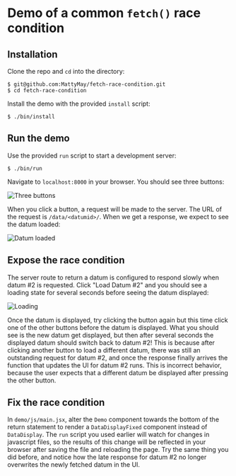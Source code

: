 # Demo of a common `fetch()` race condition

## Installation

Clone the repo and `cd` into the directory:
```console
$ git@github.com:MattyMay/fetch-race-condition.git
$ cd fetch-race-condition
```

Install the demo with the provided `install` script:
```console
$ ./bin/install
```

## Run the demo

Use the provided `run` script to start a development server:
```console
$ ./bin/run
```

Navigate to `localhost:8000` in your browser. You should see three buttons:


![Three buttons](buttons.png)

When you click a button, a request will be made to the server. The URL of the request is `/data/<datumid>/`. When we get a response, we expect to see the datum loaded:

![Datum loaded](datum-loaded.png)

## Expose the race condition

The server route to return a datum is configured to respond slowly when datum #2 is requested. Click "Load Datum #2" and you should see a loading state for several seconds before seeing the datum displayed:

![Loading](loading.png)

Once the datum is displayed, try clicking the button again but this time click one of the other buttons before the datum is displayed. What you should see is the new datum get displayed, but then after several seconds the displayed datum should switch back to datum #2! This is because after clicking another button to load a different datum, there was still an outstanding request for datum #2, and once the response finally arrives the function that updates the UI for datum #2 runs. This is incorrect behavior, because the user expects that a different datum be displayed after pressing the other button.

## Fix the race condition
In `demo/js/main.jsx`, alter the `Demo` component towards the bottom of the return statement to render a `DataDisplayFixed` component instead of `DataDisplay`. The `run` script you used earlier will watch for changes in javascript files, so the results of this change will be reflected in your browser after saving the file and reloading the page. Try the same thing you did before, and notice how the late response for datum #2 no longer overwrites the newly fetched datum in the UI.
